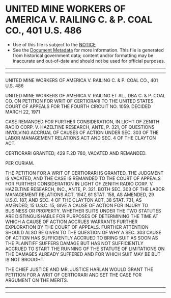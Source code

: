 ---
---

# UNITED MINE WORKERS OF AMERICA V. RAILING C. & P. COAL CO., 401 U.S. 486

* Use of this file is subject to the [NOTICE](https://github.com/publicdocs/notice/blob/master/NOTICE)
* See the [Document Metadata](../../../) for more information.
  This file is generated from historical government data; content and/or formatting may be inaccurate and out-of-date and should not be used for official purposes.

----------
----------

UNITED MINE WORKERS OF AMERICA V. RAILING C. & P. COAL CO., 401 U.S. 486

UNITED MINE WORKERS OF AMERICA V. RAILING ET AL., DBA C. & P. COAL CO. ON PETITION FOR WRIT OF CERTIORARI TO THE UNITED STATES COURT OF APPEALS FOR THE FOURTH CIRCUIT NO. 1059.  DECIDED MARCH 22, 1971

CASE REMANDED FOR FURTHER CONSIDERATION, IN LIGHT OF ZENITH RADIO CORP. V. HAZELTINE RESEARCH, ANTE, P. 321, OF QUESTIONS INVOLVING ACCRUAL OF CAUSES OF ACTION UNDER SEC. 303 OF THE LABOR MANAGEMENT RELATIONS ACT AND SEC. 4 OF THE CLAYTON ACT.

CERTIORARI GRANTED; 429 F.2D 780, VACATED AND REMANDED.

PER CURIAM.

THE PETITION FOR A WRIT OF CERTIORARI IS GRANTED, THE JUDGMENT IS VACATED, AND THE CASE IS REMANDED TO THE COURT OF APPEALS FOR FURTHER CONSIDERATION IN LIGHT OF ZENITH RADIO CORP. V. HAZELTINE RESEARCH, INC., ANTE, P. 321.  BOTH SEC. 303 OF THE LABOR MANAGEMENT RELATIONS ACT, 1947, 61 STAT. 158, AS AMENDED, 29 U.S.C. 187, AND SEC. 4 OF THE CLAYTON ACT, 38 STAT. 731, AS AMENDED, 15 U.S.C. 15, GIVE A CAUSE OF ACTION FOR INJURY TO BUSINESS OR PROPERTY.  WHETHER SUITS UNDER THE TWO STATUTES ARE DISTINGUISHABLE FOR PURPOSES OF DETERMINING THE TIME AT WHICH A CAUSE OF ACTION ACCRUES WARRANTS FURTHER EXPLORATION BY THE COURT OF APPEALS.  FURTHER ATTENTION SHOULD ALSO BE GIVEN TO THE QUESTION OF WHY A SEC. 303 CAUSE OF ACTION HAS SUFFICIENTLY ACCRUED TO BRING SUIT AS SOON AS THE PLAINTIFF SUFFERS DAMAGE BUT HAS NOT SUFFICIENTLY ACCRUED TO START THE RUNNING OF THE STATUTE OF LIMITATIONS ON THE DAMAGES ALREADY SUFFERED AND FOR WHICH SUIT MAY BE BUT IS NOT BROUGHT.

THE CHIEF JUSTICE AND MR. JUSTICE HARLAN WOULD GRANT THE PETITION FOR A WRIT OF CERTIORARI AND SET THE CASE FOR ARGUMENT ON THE MERITS.


----------
----------

